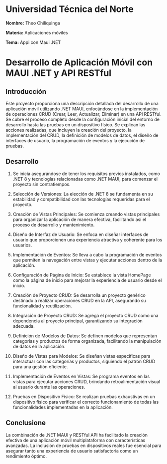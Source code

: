 # **Universidad Técnica del Norte**

**Nombre:** Theo Chiliquinga

**Materia:** Aplicaciones móviles

**Tema:** Appi con Maui .NET 

# Desarrollo de Aplicación Móvil con MAUI .NET y API RESTful

## Introducción
Este proyecto proporciona una descripción detallada del desarrollo de una aplicación móvil utilizando .NET MAUI, enfocándose en la implementación de operaciones CRUD (Crear, Leer, Actualizar, Eliminar) en una API RESTful. Se cubre el proceso completo desde la configuración inicial del entorno de desarrollo hasta las pruebas en un dispositivo físico. Se explican las acciones realizadas, que incluyen la creación del proyecto, la implementación del CRUD, la definición de modelos de datos, el diseño de interfaces de usuario, la programación de eventos y la ejecución de pruebas.

## Desarrollo

1. Se inicia asegurándose de tener los requisitos previos instalados, como .NET 8 y tecnologías relacionadas como .NET MAUI, para comenzar el proyecto sin contratiempos.

2. Selección de Versiones: La elección de .NET 8 se fundamenta en su estabilidad y compatibilidad con las tecnologías requeridas para el proyecto.

3. Creación de Vistas Principales: Se comienza creando vistas principales para organizar la aplicación de manera efectiva, facilitando así el proceso de desarrollo y mantenimiento.

4. Diseño de Interfaz de Usuario: Se enfoca en diseñar interfaces de usuario que proporcionen una experiencia atractiva y coherente para los usuarios.

5. Implementación de Eventos: Se lleva a cabo la programación de eventos que permiten la navegación entre vistas y ejecutar acciones dentro de la aplicación.

6. Configuración de Página de Inicio: Se establece la vista HomePage como la página de inicio para mejorar la experiencia de usuario desde el inicio.

7. Creación de Proyecto CRUD: Se desarrolla un proyecto genérico destinado a realizar operaciones CRUD en la API, asegurando su funcionalidad y reutilización.

8. Integración de Proyecto CRUD: Se agrega el proyecto CRUD como una dependencia al proyecto principal, garantizando su integración adecuada.

9. Definición de Modelos de Datos: Se definen modelos que representan categorías y productos de forma organizada, facilitando la manipulación de datos en la aplicación.

10. Diseño de Vistas para Modelos: Se diseñan vistas específicas para interactuar con las categorías y productos, siguiendo el patrón CRUD para una gestión eficiente.

11. Implementación de Eventos en Vistas: Se programa eventos en las vistas para ejecutar acciones CRUD, brindando retroalimentación visual al usuario durante las operaciones.

12. Pruebas en Dispositivo Físico: Se realizan pruebas exhaustivas en un dispositivo físico para verificar el correcto funcionamiento de todas las funcionalidades implementadas en la aplicación.

## Conclusione
La combinación de .NET MAUI y RESTful API ha facilitado la creación efectiva de una aplicación móvil multiplataforma con características avanzadas. La inclusión de pruebas en dispositivos reales fue esencial para asegurar tanto una experiencia de usuario satisfactoria como un rendimiento óptimo.
